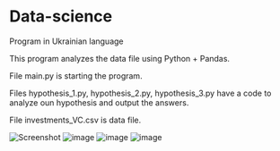 # Data-science
Program in Ukrainian language

This program analyzes the data file using Python + Pandas.

File main.py is starting the program.

Files hypothesis_1.py, hypothesis_2.py, hypothesis_3.py have a code to analyze oun hypothesis and output the answers.

File investments_VC.csv is data file.

![Screenshot](https://user-images.githubusercontent.com/78733510/162492222-13092506-8864-4819-9e3c-fd526c2c8f14.png)
![image](https://user-images.githubusercontent.com/78733510/162634015-e1fb41c1-76f2-4633-82ef-c3817282a3cb.png)
![image](https://user-images.githubusercontent.com/78733510/162634019-fb10e0e0-d434-467c-a9ed-f6a9614de078.png)
![image](https://user-images.githubusercontent.com/78733510/162634031-4e3a5a7e-4544-4e6b-900d-eb46d9142a7a.png)
